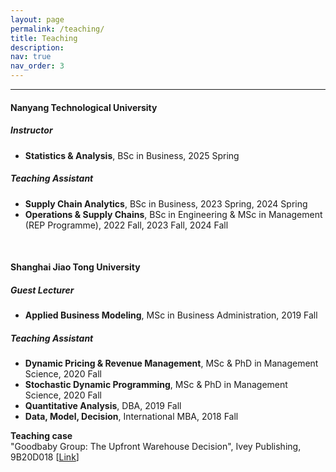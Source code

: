 ```yaml
---
layout: page
permalink: /teaching/
title: Teaching
description:
nav: true
nav_order: 3
---
```

-----------------
#### **Nanyang Technological University**

##### **Instructor**
  - **Statistics & Analysis**, BSc in Business, 2025 Spring

##### **Teaching Assistant**
  - **Supply Chain Analytics**, BSc in Business, 2023 Spring, 2024 Spring
  - **Operations & Supply Chains**, BSc in Engineering & MSc in Management (REP Programme), 2022 Fall, 2023 Fall, 2024 Fall

<br>

#### **Shanghai Jiao Tong University**

##### **Guest Lecturer**
  - **Applied Business Modeling**, MSc in Business Administration, 2019 Fall


##### **Teaching Assistant**
  - **Dynamic Pricing & Revenue Management**, MSc & PhD in Management Science, 2020 Fall
  - **Stochastic Dynamic Programming**, MSc & PhD in Management Science, 2020 Fall
  - **Quantitative Analysis**, DBA, 2019 Fall
  - **Data, Model, Decision**, International MBA, 2018 Fall

**Teaching case**    
"Goodbaby Group: The Upfront Warehouse Decision", Ivey Publishing, 9B20D018 [[Link](https://www.iveypublishing.ca/s/product/goodbaby-group-the-upfront-warehouse-decision/01t5c00000CwpoiAAB)]

